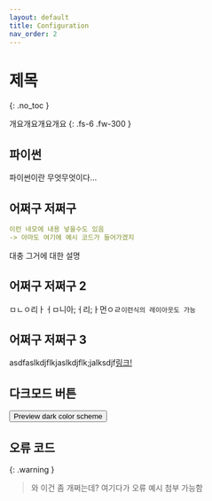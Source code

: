 ```yaml
---
layout: default
title: Configuration
nav_order: 2
---
```


# 제목
{: .no_toc }

개요개요개요개요
{: .fs-6 .fw-300 }

## 파이썬

파이썬이란 무엇무엇이다...

## 어쩌구 저쩌구

```yaml
이런 네모에 내용 넣을수도 있음
-> 아마도 여기에 예시 코드가 들어가겠지
```

대충 그거에 대한 설명

## 어쩌구 저쩌구 2

ㅁㄴㅇ리ㅏㅓㅁ니아;ㅓ리;ㅏ먼ㅇㄹ`이런식의 레이아웃도 가능`

## 어쩌구 저쩌구 3

asdfaslkdjflkjaslkdjflk;jalksdjf[링크!](google.com)

## 다크모드 버튼
<button class="btn js-toggle-dark-mode">Preview dark color scheme</button>

<script>
const toggleDarkMode = document.querySelector('.js-toggle-dark-mode');

jtd.addEvent(toggleDarkMode, 'click', function(){
  if (jtd.getTheme() === 'dark') {
    jtd.setTheme('light');
    toggleDarkMode.textContent = 'Preview dark color scheme';
  } else {
    jtd.setTheme('dark');
    toggleDarkMode.textContent = 'Return to the light side';
  }
});
</script>

## 오류 코드

{: .warning }
> 와 이건 좀 개쩌는데? 여기다가 오류 예시 첨부 가능함